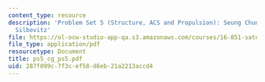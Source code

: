 ```yaml
---
content_type: resource
description: 'Problem Set 5 (Structure, ACS and Propulsion): Seung Chung, and Anna
  Silbovitz'
file: https://ol-ocw-studio-app-qa.s3.amazonaws.com/courses/16-851-satellite-engineering-fall-2003/287f099c7f3cef58d6eb21a2213accd4_ps5_cg_ps5.pdf
file_type: application/pdf
resourcetype: Document
title: ps5_cg_ps5.pdf
uid: 287f099c-7f3c-ef58-d6eb-21a2213accd4
---
```

